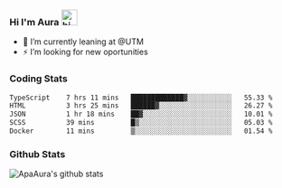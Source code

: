 ### Hi I'm Aura <img src="https://user-images.githubusercontent.com/1303154/88677602-1635ba80-d120-11ea-84d8-d263ba5fc3c0.gif" width="28px" alt="hi">

- 🔭 I’m currently leaning at @UTM
- ⚡ I’m looking for new oportunities


### Coding Stats

<!--START_SECTION:waka-->

```txt
TypeScript    7 hrs 11 mins   █████████████▓░░░░░░░░░░░   55.33 %
HTML          3 hrs 25 mins   ██████▓░░░░░░░░░░░░░░░░░░   26.27 %
JSON          1 hr 18 mins    ██▓░░░░░░░░░░░░░░░░░░░░░░   10.01 %
SCSS          39 mins         █▒░░░░░░░░░░░░░░░░░░░░░░░   05.03 %
Docker        11 mins         ▒░░░░░░░░░░░░░░░░░░░░░░░░   01.54 %
```

<!--END_SECTION:waka-->

### Github Stats

![ApaAura's github stats](https://github-readme-stats.vercel.app/api?username=ApaAura&count_private=true&theme=tokyonight&hide=contribs,prs)
